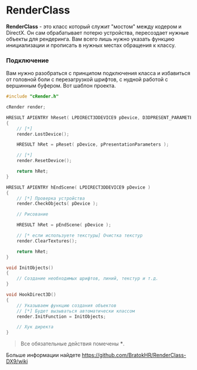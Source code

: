 RenderClass
===========
**RenderClass** - это класс который служит "мостом" между кодером и DirectX. Он сам обрабатывает потерю устройства, пересоздает нужные объекты для рендеринга. Вам всего лишь нужно указать функцию инициализации и прописать в нужных местах обращения к классу.
### Подключение
Вам нужно разобраться с принципом подключения класса и избавиться от головной боли с перезагрузкой шрифтов, с нудной работой с вершинным буфером.
Вот шаблон проекта.
``` c++
#include "cRender.h"

cRender render;

HRESULT APIENTRY hReset( LPDIRECT3DDEVICE9 pDevice, D3DPRESENT_PARAMETERS* pPresentationParameters )
{
    // [*]
    render.LostDevice();

    HRESULT hRet = pReset( pDevice, pPresentationParameters );

    // [*]
    render.ResetDevice();

    return hRet;
}

HRESULT APIENTRY hEndScene( LPDIRECT3DDEVICE9 pDevice )
{
    // [*] Проверка устройства
    render.CheckObjects( pDevice );

    // Рисование

    HRESULT hRet = pEndScene( pDevice );

    // [* если используете текстуры] Очистка текстур
    render.ClearTextures();

    return hRet;
}

void InitObjects()
{
    // Создание необходимых шрифтов, линий, текстур и т.д.
}

void HookDirect3D()
{
    // Указываем функцию создания объектов
    // [*] Будет вызываться автоматически классом
    render.InitFunction = InitObjects;

    // Хук директа
}
```
> Все обязательные действия помечены **\***.

Больше информации найдете <https://github.com/BratokHR/RenderClass-DX9/wiki>
